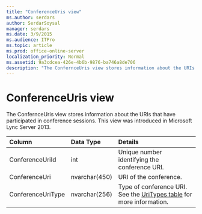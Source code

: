 ```yaml
---
title: "ConferenceUris view"
ms.author: serdars
author: SerdarSoysal
manager: serdars
ms.date: 3/9/2015
ms.audience: ITPro
ms.topic: article
ms.prod: office-online-server
localization_priority: Normal
ms.assetid: 9a3cdcea-426e-4b6b-9876-ba746a8de706
description: "The ConfernceUris view stores information about the URIs that have participated in conference sessions. This view was introduced in Microsoft Lync Server 2013."
---
```


# ConferenceUris view
 
The ConfernceUris view stores information about the URIs that have participated in conference sessions. This view was introduced in Microsoft Lync Server 2013.
  
|**Column**|**Data Type**|**Details**|
|:-----|:-----|:-----|
|ConferenceUriId  <br/> |int  <br/> |Unique number identifying the conference URI.  <br/> |
|ConferenceUri  <br/> |nvarchar(450)  <br/> |URI of the conference.  <br/> |
|ConferenceUriType  <br/> |nvarchar(256)  <br/> |Type of conference URI. See the [UriTypes table](uritypes.md) for more information. <br/> |
   

